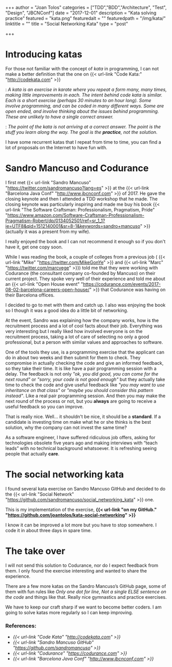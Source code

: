 +++
author = "Joan Tolos"
categories = ["TDD","BDD","Architecture", "Test", "Design", "JBCNConf"]
date = "2017-12-01"
description = "Kata solving practice"
featured = "kata.png"
featuredalt = ""
featuredpath = "/img/kata/"
linktitle = ""
title = "Social Networking Kata"
type = "post"

+++

# Introducing katas

For those not familiar with the concept of _kata_ in programming, I can not make a better definition that the one on {{< url-link "Code Kata:" "http://codekata.com" >}}



: _A kata is an exercise in karate where you repeat a form many, many times, making little improvements in each. The intent behind code kata is similar. Each is a short exercise (perhaps 30 minutes to an hour long). Some involve programming, and can be coded in many different ways. Some are open ended, and involve thinking about the issues behind programming. These are unlikely to have a single correct answer._

: _The point of the kata is not arriving at a correct answer. The point is the stuff you learn along the way. The goal is the **practice**, not the solution._

I have some recurrent katas that I repeat from time to time, you can find a lot of proposals on the Internet to have fun with.

# Sandro Mancuso and Codurance

I first met {{< url-link "Sandro Mancuso" "https://twitter.com/sandromancuso?lang=es" >}} at the {{< url-link "Barcelona Java Conf" "http://www.jbcnconf.com" >}} of 2017. He gave the closing keynote and then I attended a TDD workshop that he made. The closing keynote was particularly inspiring and made me buy his book {{< url-link "The Software Craftsman: Professionalism, Pragmatism, Pride" "https://www.amazon.com/Software-Craftsman-Professionalism-Pragmatism-Robert/dp/0134052501/ref=sr_1_1?ie=UTF8&qid=1512140001&sr=8-1&keywords=sandro+mancuso" >}} (actually it was a present from my wife).

I really enjoyed the book and I can not recommend it enough so if you don't have it, get one copy soon.

While I was reading the book, a couple of colleges from a previous job ( {{< url-link "Mike" "https://twitter.com/MikeGonYe" >}} and {{< url-link "Marc" "https://twitter.com/marcvege" >}}) told me that they were working with Codurance (the consultant company co-founded by Mancuso) on their current project. They spoke very well of their experience and told me about an {{< url-link "Open House event" "https://codurance.com/events/2017-08-02-barcelona-careers-open-house/" >}} that Codurance was having on their Barcelona offices.

I decided to go to met with them and catch up. I also was enjoying the book so I though it was a good idea do a little bit of networking.

At the event, Sandro was explaining how the company works, how is the recruitment process and a lot of cool facts about their job. Everything was very interesting but I really liked how involved everyone is on the recruitment process, taking a lot of care of selecting no only a good professional, but a person with similar values and approaches to software.

One of the tools they use, is a programming exercise that the applicant can do in about two weeks and then submit for them to check. They compromise in actually checking the code and give an informed feedback, so they take their time. It is like have a pair programming session with a delay. The feedback is not only _"ok, you did good, you can come for the next round"_ or _"sorry, your code is not good enough"_ but they actually take time to check the code and give useful feedback like _"you may want to use inheritance on that class"_ or _"maybe you should consider this pattern instead"_. Like a real pair programming session. And then you may make the next round of the process or not, but you **always** are going to receive a useful feedback so you can improve.

That is really nice. Well... it shouldn't be nice, it should be a **standard**. If a candidate is investing time on make what he or she thinks is the best solution, why the company can not invest the same time?

As a software engineer, I have suffered ridiculous job offers, asking for technologies obsolete five years ago and making interviews with “teach leads” with no technical background whatsoever. It is refreshing seeing people that actually **care**.

# The social networking kata

I found several kata exercise on Sandro Mancuso GitHub and decided to do the {{< url-link "Social Network" "https://github.com/sandromancuso/social_networking_kata" >}} one.

This is my implementation of the exercise, **{{< url-link "on my GitHub." "https://github.com/joantolos/kata-social-networking" >}}**

I know it can be improved a lot more but you have to stop somewhere. I code it in about three days in spare time.

# The take over

I will not send this solution to Codurance, nor do I expect feedback from them. I only found the exercise interesting and wanted to share the experience.

There are a few more katas on the Sandro Mancuso’s GitHub page, some of them with fun rules like _Only one dot for line_, _Not a single ELSE sentence on the code_ and things like that. Really nice gymnastics and practice exercises.

We have to keep our craft sharp if we want to become better coders. I am going to solve katas more regularly so I can keep improving.

### References:

* _{{< url-link "Code Kata" "http://codekata.com" >}}_
* _{{< url-link "Sandro Mancuso GitHub" "https://github.com/sandromancuso" >}}_
* _{{< url-link "Codurance" "https://codurance.com" >}}_
* _{{< url-link "Barcelona Java Conf" "http://www.jbcnconf.com" >}}_
